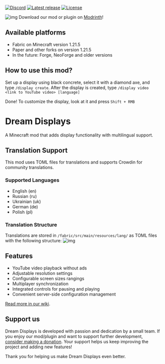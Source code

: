 [![Discord](https://img.shields.io/discord/1389303074807353444?label=Discord&logo=discord&style=flat)](https://discord.gg/ydttK689Wg)
[![Latest release](https://img.shields.io/github/release/FrogdreamStudios/displays.svg)](https://github.com/FrogdreamStudios/displays/releases/latest)
[![License](https://img.shields.io/github/license/FrogdreamStudios/displays)](https://github.com/FrogdreamStudios/displays/blob/master/LICENSE)

![img](https://i.imgur.com/qMsgLB9.png)
Download our mod or plugin on [Modrinth](https://modrinth.com/mod/dreamdisplays)!

## Available platforms
- Fabric on Minecraft version 1.21.5
- Paper and other forks on version 1.21.5
- In the future: Forge, NeoForge and older versions

## How to use this mod?
Set up a display using black concrete, select it with a diamond axe, and type `/display create`. After the display is created, type `/display video <link to YouTube video> [language]`

Done! To customize the display, look at it and press `Shift + RMB`
# Dream Displays

A Minecraft mod that adds display functionality with multilingual support.

## Translation Support

This mod uses TOML files for translations and supports Crowdin for community translations.

### Supported Languages

- English (en)
- Russian (ru) 
- Ukrainian (uk)
- German (de)
- Polish (pl)

### Translation Structure

Translations are stored in `/fabric/src/main/resources/lang/` as TOML files with the following structure:
![img](https://i.imgur.com/VvkgLaS.png)

## Features
- YouTube video playback without ads
- Adjustable resolution settings
- Configurable screen sizes rangings
- Multiplayer synchronization
- Integrated controls for pausing and playing
- Convenient server-side configuration management

[Read more in our wiki](https://github.com/FrogdreamStudios/displays/wiki).

## Support us
Dream Displays is developed with passion and dedication by a small team. If you enjoy our mod/plugin and want to support further development, [consider making a donation](https://www.patreon.com/c/frogdreamstudios/membership). Your support helps us keep improving the project and adding new features!

Thank you for helping us make Dream Displays even better.

